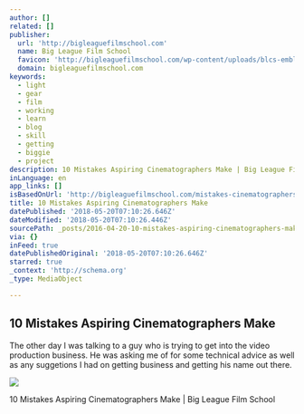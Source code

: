 ```yaml
---
author: []
related: []
publisher:
  url: 'http://bigleaguefilmschool.com'
  name: Big League Film School
  favicon: 'http://bigleaguefilmschool.com/wp-content/uploads/blcs-emblem-favicon.jpg'
  domain: bigleaguefilmschool.com
keywords:
  - light
  - gear
  - film
  - working
  - learn
  - blog
  - skill
  - getting
  - biggie
  - project
description: 10 Mistakes Aspiring Cinematographers Make | Big League Film School
inLanguage: en
app_links: []
isBasedOnUrl: 'http://bigleaguefilmschool.com/mistakes-cinematographers-make/'
title: 10 Mistakes Aspiring Cinematographers Make
datePublished: '2018-05-20T07:10:26.646Z'
dateModified: '2018-05-20T07:10:26.446Z'
sourcePath: _posts/2016-04-20-10-mistakes-aspiring-cinematographers-make.md
via: {}
inFeed: true
datePublishedOriginal: '2018-05-20T07:10:26.646Z'
starred: true
_context: 'http://schema.org'
_type: MediaObject

---
```

<article style=""><h1>10 Mistakes Aspiring Cinematographers Make</h1><p>The other day I was talking to a guy who is trying to get into the video production business. He was asking me of for some technical advice as well as any suggetions I had on getting business and getting his name out there.</p><img src="http://bigleaguefilmschool.com/wp-content/uploads/ingbastards.jpg" /></article>

10 Mistakes Aspiring Cinematographers Make | Big League Film School